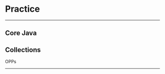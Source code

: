 # Practice
***********
Core Java
--------------------------------------------
Collections
--------------------------------------------
OPPs
****************
